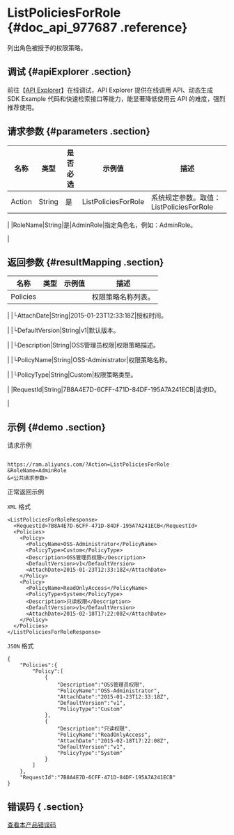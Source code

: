 # ListPoliciesForRole {#doc_api_977687 .reference}

列出角色被授予的权限策略。

## 调试 {#apiExplorer .section}

前往【[API Explorer](https://api.aliyun.com/#product=Ram&api=ListPoliciesForRole)】在线调试，API Explorer 提供在线调用 API、动态生成 SDK Example 代码和快速检索接口等能力，能显著降低使用云 API 的难度，强烈推荐使用。

## 请求参数 {#parameters .section}

|名称|类型|是否必选|示例值|描述|
|--|--|----|---|--|
|Action|String|是|ListPoliciesForRole|系统规定参数。取值：ListPoliciesForRole

 |
|RoleName|String|是|AdminRole|指定角色名，例如：AdminRole。

 |

## 返回参数 {#resultMapping .section}

|名称|类型|示例值|描述|
|--|--|---|--|
|Policies| | |权限策略名称列表。

 |
|└AttachDate|String|2015-01-23T12:33:18Z|授权时间。

 |
|└DefaultVersion|String|v1|默认版本。

 |
|└Description|String|OSS管理员权限|权限策略描述。

 |
|└PolicyName|String|OSS-Administrator|权限策略名称。

 |
|└PolicyType|String|Custom|权限策略类型。

 |
|RequestId|String|7B8A4E7D-6CFF-471D-84DF-195A7A241ECB|请求ID。

 |

## 示例 {#demo .section}

请求示例

``` {#request_demo}

https://ram.aliyuncs.com/?Action=ListPoliciesForRole
&RoleName=AdminRole
&<公共请求参数>

```

正常返回示例

`XML` 格式

``` {#xml_return_success_demo}
<ListPoliciesForRoleResponse>
  <RequestId>7B8A4E7D-6CFF-471D-84DF-195A7A241ECB</RequestId>
  <Policies>
    <Policy>
      <PolicyName>OSS-Administrator</PolicyName>
      <PolicyType>Custom</PolicyType>
      <Description>OSS管理员权限</Description>
      <DefaultVersion>v1</DefaultVersion>
      <AttachDate>2015-01-23T12:33:18Z</AttachDate>
    </Policy>
    <Policy>
      <PolicyName>ReadOnlyAccess</PolicyName>
      <PolicyType>System</PolicyType>
      <Description>只读权限</Description>
      <DefaultVersion>v1</DefaultVersion>
      <AttachDate>2015-02-18T17:22:08Z</AttachDate>
    </Policy>
  </Policies>
</ListPoliciesForRoleResponse>

```

`JSON` 格式

``` {#json_return_success_demo}
{
	"Policies":{
		"Policy":[
			{
				"Description":"OSS管理员权限",
				"PolicyName":"OSS-Administrator",
				"AttachDate":"2015-01-23T12:33:18Z",
				"DefaultVersion":"v1",
				"PolicyType":"Custom"
			},
			{
				"Description":"只读权限",
				"PolicyName":"ReadOnlyAccess",
				"AttachDate":"2015-02-18T17:22:08Z",
				"DefaultVersion":"v1",
				"PolicyType":"System"
			}
		]
	},
	"RequestId":"7B8A4E7D-6CFF-471D-84DF-195A7A241ECB"
}
```

## 错误码 { .section}

[查看本产品错误码](https://error-center.aliyun.com/status/product/Ram)

